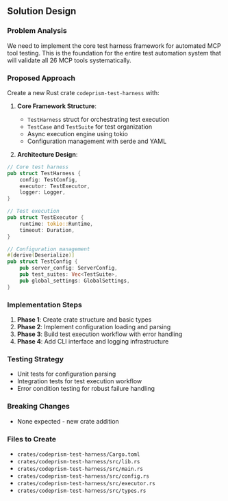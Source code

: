 ## Solution Design

### Problem Analysis
We need to implement the core test harness framework for automated MCP tool testing. This is the foundation for the entire test automation system that will validate all 26 MCP tools systematically.

### Proposed Approach
Create a new Rust crate `codeprism-test-harness` with:

1. **Core Framework Structure**:
   - `TestHarness` struct for orchestrating test execution
   - `TestCase` and `TestSuite` for test organization
   - Async execution engine using tokio
   - Configuration management with serde and YAML

2. **Architecture Design**:
```rust
// Core test harness
pub struct TestHarness {
    config: TestConfig,
    executor: TestExecutor,
    logger: Logger,
}

// Test execution
pub struct TestExecutor {
    runtime: tokio::Runtime,
    timeout: Duration,
}

// Configuration management
#[derive(Deserialize)]
pub struct TestConfig {
    pub server_config: ServerConfig,
    pub test_suites: Vec<TestSuite>,
    pub global_settings: GlobalSettings,
}
```

### Implementation Steps
1. **Phase 1**: Create crate structure and basic types
2. **Phase 2**: Implement configuration loading and parsing
3. **Phase 3**: Build test execution workflow with error handling
4. **Phase 4**: Add CLI interface and logging infrastructure

### Testing Strategy
- Unit tests for configuration parsing
- Integration tests for test execution workflow
- Error condition testing for robust failure handling

### Breaking Changes
- None expected - new crate addition

### Files to Create
- `crates/codeprism-test-harness/Cargo.toml`
- `crates/codeprism-test-harness/src/lib.rs`
- `crates/codeprism-test-harness/src/main.rs`
- `crates/codeprism-test-harness/src/config.rs`
- `crates/codeprism-test-harness/src/executor.rs`
- `crates/codeprism-test-harness/src/types.rs` 